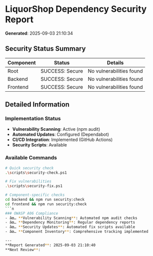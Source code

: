 ﻿# LiquorShop Dependency Security Report
**Generated**: 2025-09-03 21:10:34

## Security Status Summary

| Component | Status | Details |
|-----------|--------|---------|
| Root | SUCCESS: Secure | No vulnerabilities found |
| Backend | SUCCESS: Secure | No vulnerabilities found |
| Frontend | SUCCESS: Secure | No vulnerabilities found |

## Detailed Information

### Implementation Status
- **Vulnerability Scanning**: Active (npm audit)
- **Automated Updates**: Configured (Dependabot)
- **CI/CD Integration**: Implemented (GitHub Actions)
- **Security Scripts**: Available

### Available Commands
```bash
# Quick security check
.\scripts\security-check.ps1

# Fix vulnerabilities
.\scripts\security-fix.ps1

# Component-specific checks
cd backend && npm run security:check
cd frontend && npm run security:check
```n
### OWASP A06 Compliance
- âœ… **Vulnerability Scanning**: Automated npm audit checks
- âœ… **Dependency Monitoring**: Regular dependency reports
- âœ… **Security Updates**: Automated fix scripts available
- âœ… **Component Inventory**: Comprehensive tracking implemented

---
**Report Generated**: 2025-09-03 21:10:40
**Next Review**: 

